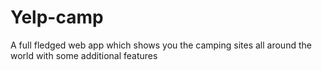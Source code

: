 # Yelp-camp
A full fledged web app which shows you the camping sites all around the world with some additional features
